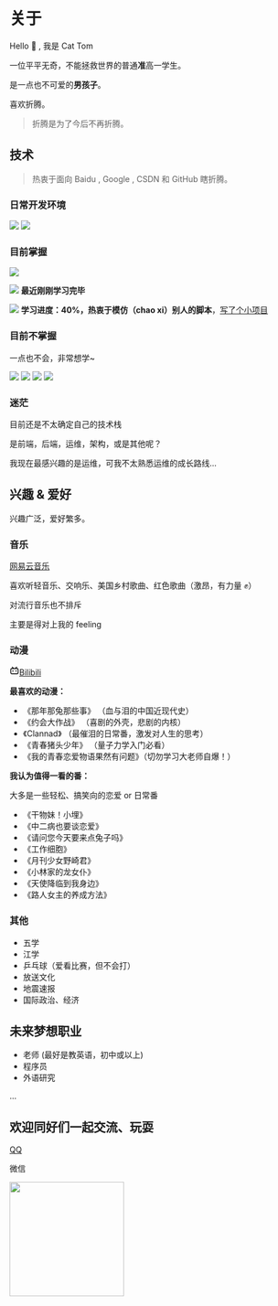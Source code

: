 # 关于

 
Hello 👋 , 我是 Cat Tom

一位平平无奇，不能拯救世界的普通**准**高一学生。

是一点也不可爱的**男孩子**。

喜欢折腾。

> 折腾是为了今后不再折腾。

## 技术
> 热衷于面向 Baidu , Google , CSDN 和 GitHub 瞎折腾。

### 日常开发环境
<img src="https://img.shields.io/badge/Linux-FCC624?style=for-the-badge&logo=linux&logoColor=black" ></img>
<img src="https://img.shields.io/badge/VisualStudioCode-0078d7.svg?style=for-the-badge&logo=visual-studio-code&logoColor=white" ></img>

### 目前掌握
<img src="https://img.shields.io/badge/git-%23F05033.svg?style=for-the-badge&logo=git&logoColor=white" ></img>

<img src="https://img.shields.io/badge/docker-%230db7ed.svg?style=for-the-badge&logo=docker&logoColor=white" ></img> **最近刚刚学习完毕**

<img src="https://img.shields.io/badge/Shell_Script-121011?style=for-the-badge&logo=gnu-bash&logoColor=white" ></img> **学习进度：40%，热衷于模仿（chao xi）别人的脚本**，[写了个小项目](https://maria.cattom.site/)

### 目前不掌握
一点也不会，非常想学~

<img src="https://img.shields.io/badge/kubernetes-%23326ce5.svg?style=for-the-badge&logo=kubernetes&logoColor=white" ></img>
<img src="https://img.shields.io/badge/Go-00ADD8?style=for-the-badge&logo=go&logoColor=white" ></img>
<img src="https://img.shields.io/badge/HTML-239120?style=for-the-badge&logo=html5&logoColor=white" ></img>
<img src="https://img.shields.io/badge/CSS-239120?&style=for-the-badge&logo=css3&logoColor=white" ></img>

### 迷茫
目前还是不太确定自己的技术栈

是前端，后端，运维，架构，或是其他呢？

我现在最感兴趣的是运维，可我不太熟悉运维的成长路线...

## 兴趣 & 爱好
兴趣广泛，爱好繁多。

### 音乐
<a href="https://music.163.com/#/user/home?id=303081377"><i class="fas fa-compact-disc"></i> 网易云音乐</a>

喜欢听轻音乐、交响乐、美国乡村歌曲、红色歌曲（激昂，有力量 ✊）

对流行音乐也不排斥

主要是得对上我的 feeling

### 动漫
<svg t="1629465695967" class="icon" viewBox="0 0 1024 1024" version="1.1" xmlns="http://www.w3.org/2000/svg" p-id="3811" width="17" height="17"><path d="M306.005333 117.632L444.330667 256h135.296l138.368-138.325333a42.666667 42.666667 0 0 1 60.373333 60.373333L700.330667 256H789.333333A149.333333 149.333333 0 0 1 938.666667 405.333333v341.333334a149.333333 149.333333 0 0 1-149.333334 149.333333h-554.666666A149.333333 149.333333 0 0 1 85.333333 746.666667v-341.333334A149.333333 149.333333 0 0 1 234.666667 256h88.96L245.632 177.962667a42.666667 42.666667 0 0 1 60.373333-60.373334zM789.333333 341.333333h-554.666666a64 64 0 0 0-63.701334 57.856L170.666667 405.333333v341.333334a64 64 0 0 0 57.856 63.701333L234.666667 810.666667h554.666666a64 64 0 0 0 63.701334-57.856L853.333333 746.666667v-341.333334A64 64 0 0 0 789.333333 341.333333zM341.333333 469.333333a42.666667 42.666667 0 0 1 42.666667 42.666667v85.333333a42.666667 42.666667 0 0 1-85.333333 0v-85.333333a42.666667 42.666667 0 0 1 42.666666-42.666667z m341.333334 0a42.666667 42.666667 0 0 1 42.666666 42.666667v85.333333a42.666667 42.666667 0 0 1-85.333333 0v-85.333333a42.666667 42.666667 0 0 1 42.666667-42.666667z" p-id="3812"></path></svg><a href="https://space.bilibili.com/27734632">Bilibili</a>

**最喜欢的动漫：**
- 《那年那兔那些事》 （血与泪的中国近现代史）
- 《约会大作战》 （喜剧的外壳，悲剧的内核）
- 《Clannad》 （最催泪的日常番，激发对人生的思考）
- 《青春猪头少年》 （量子力学入门必看）
- 《我的青春恋爱物语果然有问题》（切勿学习大老师自爆！）

**我认为值得一看的番：**

大多是一些轻松、搞笑向的恋爱 or 日常番

- 《干物妹！小埋》
- 《中二病也要谈恋爱》
- 《请问您今天要来点兔子吗》
- 《工作细胞》
- 《月刊少女野崎君》
- 《小林家的龙女仆》
- 《天使降临到我身边》
- 《路人女主的养成方法》

### 其他

- 五学
- 江学
- 乒乓球（爱看比赛，但不会打）
- 放送文化
- 地震速报
- 国际政治、经济

## 未来梦想职业
- 老师 (最好是教英语，初中或以上)
- 程序员
- 外语研究

...

## 欢迎同好们一起交流、玩耍
<a href="http://wpa.qq.com/msgrd?v=3&uin=1208521485&site=qq&menu=yes"><i class="fab fa-qq"></i> QQ</a>

<i class="fab fa-weixin"></i> 微信

<img src="https://cattom-cdn.oss-accelerate.aliyuncs.com/image/wechat.png" height="200" width="200"></img>
